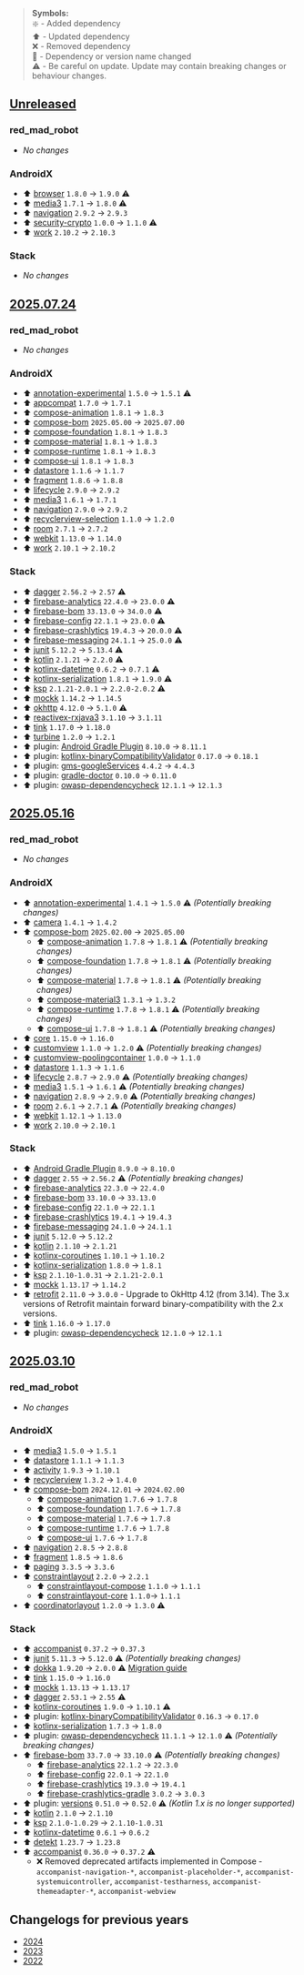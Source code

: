 > **Symbols:** \
> :sparkle: - Added dependency \
> :arrow_up: - Updated dependency \
> :x: - Removed dependency \
> :memo: - Dependency or version name changed \
> :warning: - Be careful on update. Update may contain breaking changes or behaviour changes.

## [Unreleased]

### red_mad_robot

- *No changes*

### AndroidX

- :arrow_up: [browser](https://developer.android.com/jetpack/androidx/releases/browser#1.9.0) `1.8.0` → `1.9.0` :warning:
- :arrow_up: [media3](https://developer.android.com/jetpack/androidx/releases/media3#1.8.0) `1.7.1` → `1.8.0` :warning:
- :arrow_up: [navigation](https://developer.android.com/jetpack/androidx/releases/navigation#2.9.3) `2.9.2` → `2.9.3`
- :arrow_up: [security-crypto](https://developer.android.com/jetpack/androidx/releases/security#security-crypto-1.1.0) `1.0.0` → `1.1.0` :warning:
- :arrow_up: [work](https://developer.android.com/jetpack/androidx/releases/work#2.10.3) `2.10.2` → `2.10.3`
### Stack

- *No changes*

## [2025.07.24]

### red_mad_robot

- *No changes*

### AndroidX

- :arrow_up: [annotation-experimental](https://developer.android.com/jetpack/androidx/releases/annotation#annotation-experimental-1.5.1) `1.5.0` → `1.5.1` :warning:
- :arrow_up: [appcompat](https://developer.android.com/jetpack/androidx/releases/appcompat#1.7.1) `1.7.0` → `1.7.1`
- :arrow_up: [compose-animation](https://developer.android.com/jetpack/androidx/releases/compose-animation#1.8.3) `1.8.1` → `1.8.3`
- :arrow_up: [compose-bom](https://developer.android.com/jetpack/androidx/releases/compose#2025.07.00) `2025.05.00` → `2025.07.00`
- :arrow_up: [compose-foundation](https://developer.android.com/jetpack/androidx/releases/compose-foundation#1.8.3) `1.8.1` → `1.8.3`
- :arrow_up: [compose-material](https://developer.android.com/jetpack/androidx/releases/compose-material#1.8.3) `1.8.1` → `1.8.3`
- :arrow_up: [compose-runtime](https://developer.android.com/jetpack/androidx/releases/compose-runtime#1.8.3) `1.8.1` → `1.8.3`
- :arrow_up: [compose-ui](https://developer.android.com/jetpack/androidx/releases/compose-ui#1.8.3) `1.8.1` → `1.8.3`
- :arrow_up: [datastore](https://developer.android.com/jetpack/androidx/releases/datastore#1.1.7) `1.1.6` → `1.1.7`
- :arrow_up: [fragment](https://developer.android.com/jetpack/androidx/releases/fragment#1.8.8) `1.8.6` → `1.8.8`
- :arrow_up: [lifecycle](https://developer.android.com/jetpack/androidx/releases/lifecycle#2.9.2) `2.9.0` → `2.9.2`
- :arrow_up: [media3](https://developer.android.com/jetpack/androidx/releases/media3#1.7.1) `1.6.1` → `1.7.1`
- :arrow_up: [navigation](https://developer.android.com/jetpack/androidx/releases/navigation#2.9.2) `2.9.0` → `2.9.2`
- :arrow_up: [recyclerview-selection](https://developer.android.com/jetpack/androidx/releases/recyclerview#recyclerview-selection-1.2.0) `1.1.0` → `1.2.0`
- :arrow_up: [room](https://developer.android.com/jetpack/androidx/releases/room#2.7.2) `2.7.1` → `2.7.2`
- :arrow_up: [webkit](https://developer.android.com/jetpack/androidx/releases/webkit#1.14.0) `1.13.0` → `1.14.0`
- :arrow_up: [work](https://developer.android.com/jetpack/androidx/releases/work#2.10.2) `2.10.1` → `2.10.2`

### Stack

- :arrow_up: [dagger](https://github.com/google/dagger/releases) `2.56.2` → `2.57` :warning:
- :arrow_up: [firebase-analytics](https://firebase.google.com/support/release-notes/android#analytics_v23.0.0) `22.4.0` → `23.0.0` :warning:
- :arrow_up: [firebase-bom](https://firebase.google.com/support/release-notes/android#bom_v34.0.0) `33.13.0` → `34.0.0` :warning:
- :arrow_up: [firebase-config](https://firebase.google.com/support/release-notes/android#config_v23.0.0) `22.1.1` → `23.0.0` :warning:
- :arrow_up: [firebase-crashlytics](https://firebase.google.com/support/release-notes/android#crashlytics_v20.0.0) `19.4.3` → `20.0.0` :warning:
- :arrow_up: [firebase-messaging](https://firebase.google.com/support/release-notes/android#messaging_v25.0.0) `24.1.1` → `25.0.0` :warning:
- :arrow_up: [junit](https://junit.org/junit5/docs/5.13.4/release-notes/) `5.12.2` → `5.13.4` :warning:
- :arrow_up: [kotlin](https://github.com/JetBrains/kotlin/releases/tag/v2.2.0) `2.1.21` → `2.2.0` :warning:
- :arrow_up: [kotlinx-datetime](https://github.com/Kotlin/kotlinx-datetime/releases/tag/v0.7.1) `0.6.2` → `0.7.1` :warning:
- :arrow_up: [kotlinx-serialization](https://github.com/Kotlin/kotlinx.serialization/releases/tag/v1.9.0) `1.8.1` → `1.9.0` :warning:
- :arrow_up: [ksp](https://github.com/google/ksp/releases/) `2.1.21-2.0.1` → `2.2.0-2.0.2` :warning:
- :arrow_up: [mockk](https://github.com/mockk/mockk/releases/tag/1.14.5) `1.14.2` → `1.14.5`
- :arrow_up: [okhttp](https://github.com/square/okhttp/blob/parent-5.1.0/CHANGELOG.md#version-510) `4.12.0` → `5.1.0` :warning:
- :arrow_up: [reactivex-rxjava3](https://github.com/ReactiveX/RxJava/releases/tag/v3.1.11) `3.1.10` → `3.1.11`
- :arrow_up: [tink](https://github.com/tink-crypto/tink-java/releases/tag/v1.18.0) `1.17.0` → `1.18.0`
- :arrow_up: [turbine](https://github.com/cashapp/turbine/releases/tag/1.2.1) `1.2.0` → `1.2.1`
- :arrow_up: plugin: [Android Gradle Plugin](https://developer.android.com/build/releases/gradle-plugin) `8.10.0` → `8.11.1`
- :arrow_up: plugin: [kotlinx-binaryCompatibilityValidator](https://github.com/Kotlin/binary-compatibility-validator/releases/) `0.17.0` → `0.18.1`
- :arrow_up: plugin: [gms-googleServices](https://firebase.google.com/support/release-notes/android#google-services_plugin_v4-4-3) `4.4.2` → `4.4.3`
- :arrow_up: plugin: [gradle-doctor](https://runningcode.github.io/gradle-doctor/changelog/) `0.10.0` → `0.11.0`
- :arrow_up: plugin: [owasp-dependencycheck](https://github.com/dependency-check/DependencyCheck/blob/main/CHANGELOG.md#version-1213-2025-06-10) `12.1.1` → `12.1.3`

## [2025.05.16]

### red_mad_robot

- *No changes*

### AndroidX

- :arrow_up: [annotation-experimental](https://developer.android.com/jetpack/androidx/releases/annotation#annotation-experimental-1.5.0) `1.4.1` → `1.5.0` :warning: *(Potentially breaking changes)*
- :arrow_up: [camera](https://developer.android.com/jetpack/androidx/releases/camera#1.4.2) `1.4.1` → `1.4.2`
- :arrow_up: [compose-bom](https://developer.android.com/jetpack/compose/bom/bom-mapping) `2025.02.00` → `2025.05.00`
  - :arrow_up: [compose-animation](https://developer.android.com/jetpack/androidx/releases/compose-animation#1.8.0) `1.7.8` → `1.8.1` :warning: *(Potentially breaking changes)*
  - :arrow_up: [compose-foundation](https://developer.android.com/jetpack/androidx/releases/compose-foundation#1.8.0) `1.7.8` → `1.8.1` :warning: *(Potentially breaking changes)*
  - :arrow_up: [compose-material](https://developer.android.com/jetpack/androidx/releases/compose-material#1.8.0) `1.7.8` → `1.8.1` :warning: *(Potentially breaking changes)*
  - :arrow_up: [compose-material3](https://developer.android.com/jetpack/androidx/releases/compose-material3#1.3.2) `1.3.1` → `1.3.2`
  - :arrow_up: [compose-runtime](https://developer.android.com/jetpack/androidx/releases/compose-runtime#1.8.0) `1.7.8` → `1.8.1` :warning: *(Potentially breaking changes)*
  - :arrow_up: [compose-ui](https://developer.android.com/jetpack/androidx/releases/compose-ui#1.8.0) `1.7.8` → `1.8.1` :warning: *(Potentially breaking changes)*
- :arrow_up: [core](https://developer.android.com/jetpack/androidx/releases/core#1.16.0) `1.15.0` → `1.16.0`
- :arrow_up: [customview](https://developer.android.com/jetpack/androidx/releases/customview#customview-1.2.0) `1.1.0` → `1.2.0` :warning: *(Potentially breaking changes)*
- :arrow_up: [customview-poolingcontainer](https://developer.android.com/jetpack/androidx/releases/customview#customview-poolingcontainer-1.1.0) `1.0.0` → `1.1.0`
- :arrow_up: [datastore](https://developer.android.com/jetpack/androidx/releases/datastore#1.1.6) `1.1.3` → `1.1.6`
- :arrow_up: [lifecycle](https://developer.android.com/jetpack/androidx/releases/lifecycle#2.9.0) `2.8.7` → `2.9.0` :warning: *(Potentially breaking changes)*
- :arrow_up: [media3](https://developer.android.com/jetpack/androidx/releases/media3#1.6.1) `1.5.1` → `1.6.1` :warning: *(Potentially breaking changes)*
- :arrow_up: [navigation](https://developer.android.com/jetpack/androidx/releases/navigation#2.9.0) `2.8.9` → `2.9.0` :warning: *(Potentially breaking changes)*
- :arrow_up: [room](https://developer.android.com/jetpack/androidx/releases/room#2.7.1) `2.6.1` → `2.7.1` :warning: *(Potentially breaking changes)*
- :arrow_up: [webkit](https://developer.android.com/jetpack/androidx/releases/webkit#1.13.0) `1.12.1` → `1.13.0`
- :arrow_up: [work](https://developer.android.com/jetpack/androidx/releases/work#2.10.1) `2.10.0` → `2.10.1`

### Stack

- :arrow_up: [Android Gradle Plugin](https://developer.android.com/build/releases/gradle-plugin) `8.9.0` → `8.10.0`
- :arrow_up: [dagger](https://github.com/google/dagger/releases/tag/dagger-2.56.2) `2.55` → `2.56.2` :warning: *(Potentially breaking changes)*
- :arrow_up: [firebase-analytics](https://firebase.google.com/support/release-notes/android#analytics_v22.4.0) `22.3.0` → `22.4.0`
- :arrow_up: [firebase-bom](https://firebase.google.com/support/release-notes/android#bom_v33.13.0) `33.10.0` → `33.13.0`
- :arrow_up: [firebase-config](https://firebase.google.com/support/release-notes/android#config_v22.1.1) `22.1.0` → `22.1.1`
- :arrow_up: [firebase-crashlytics](https://firebase.google.com/support/release-notes/android#crashlytics_v19.4.3) `19.4.1` → `19.4.3`
- :arrow_up: [firebase-messaging](https://firebase.google.com/support/release-notes/android#messaging_v24.1.1) `24.1.0` → `24.1.1`
- :arrow_up: [junit](https://junit.org/junit5/docs/5.12.2/release-notes/) `5.12.0` → `5.12.2`
- :arrow_up: [kotlin](https://github.com/JetBrains/kotlin/releases/tag/v2.1.21) `2.1.10` → `2.1.21`
- :arrow_up: [kotlinx-coroutines](https://github.com/Kotlin/kotlinx.coroutines/releases/tag/1.10.2) `1.10.1` → `1.10.2`
- :arrow_up: [kotlinx-serialization](https://github.com/Kotlin/kotlinx.serialization/releases/tag/v1.8.1) `1.8.0` → `1.8.1`
- :arrow_up: [ksp](https://github.com/google/ksp/releases/tag/2.1.21-2.0.1) `2.1.10-1.0.31` → `2.1.21-2.0.1`
- :arrow_up: [mockk](https://github.com/mockk/mockk/releases/tag/1.14.2) `1.13.17` → `1.14.2`
- :arrow_up: [retrofit](https://github.com/square/retrofit/releases/tag/2.11.0) `2.11.0` → `3.0.0` - Upgrade to OkHttp 4.12 (from 3.14). The 3.x versions of Retrofit maintain forward binary-compatibility with the 2.x versions.
- :arrow_up: [tink](https://github.com/tink-crypto/tink-java/releases/tag/v1.17.0) `1.16.0` → `1.17.0`
- :arrow_up: plugin: [owasp-dependencycheck](https://github.com/jeremylong/DependencyCheck/blob/main/CHANGELOG.md#version-1201-2025-01-19) `12.1.0` → `12.1.1`

## [2025.03.10]

### red_mad_robot

- *No changes*

### AndroidX

- :arrow_up: [media3](https://developer.android.com/jetpack/androidx/releases/media3#1.5.1) `1.5.0` → `1.5.1`
- :arrow_up: [datastore](https://developer.android.com/jetpack/androidx/releases/datastore#1.1.3) `1.1.1` → `1.1.3`
- :arrow_up: [activity](https://developer.android.com/jetpack/androidx/releases/activity#1.10.1) `1.9.3` → `1.10.1`
- :arrow_up: [recyclerview](https://developer.android.com/jetpack/androidx/releases/recyclerview#recyclerview-1.4.0) `1.3.2` → `1.4.0`
- :arrow_up: [compose-bom](https://developer.android.com/jetpack/compose/bom/bom-mapping) `2024.12.01` → `2024.02.00`
  - :arrow_up: [compose-animation](https://developer.android.com/jetpack/androidx/releases/compose-animation#1.7.8) `1.7.6` → `1.7.8`
  - :arrow_up: [compose-foundation](https://developer.android.com/jetpack/androidx/releases/compose-foundation#1.7.8) `1.7.6` → `1.7.8`
  - :arrow_up: [compose-material](https://developer.android.com/jetpack/androidx/releases/compose-material#1.7.8) `1.7.6` → `1.7.8`
  - :arrow_up: [compose-runtime](https://developer.android.com/jetpack/androidx/releases/compose-runtime#1.7.8) `1.7.6` → `1.7.8`
  - :arrow_up: [compose-ui](https://developer.android.com/jetpack/androidx/releases/compose-ui#1.7.8) `1.7.6` → `1.7.8`
- :arrow_up: [navigation](https://developer.android.com/jetpack/androidx/releases/navigation#2.8.8) `2.8.5` → `2.8.8`
- :arrow_up: [fragment](https://developer.android.com/jetpack/androidx/releases/fragment#1.8.6) `1.8.5` → `1.8.6`
- :arrow_up: [paging](https://developer.android.com/jetpack/androidx/releases/paging#3.3.6) `3.3.5` → `3.3.6`
- :arrow_up: [constraintlayout](https://developer.android.com/jetpack/androidx/releases/constraintlayout#constraintlayout-2.2.1) `2.2.0` → `2.2.1`
  - :arrow_up: [constraintlayout-compose](https://developer.android.com/jetpack/androidx/releases/constraintlayout#1.1.1) `1.1.0` → `1.1.1`
  - :arrow_up: [constraintlayout-core](https://developer.android.com/jetpack/androidx/releases/constraintlayout#1.1.1) `1.1.0`-> `1.1.1`
- :arrow_up: [coordinatorlayout](https://developer.android.com/jetpack/androidx/releases/coordinatorlayout#1.3.0) `1.2.0` → `1.3.0` :warning:

### Stack

- :arrow_up: [accompanist](https://github.com/google/accompanist/releases/tag/v0.37.3) `0.37.2` → `0.37.3`
- :arrow_up: [junit](https://junit.org/junit5/docs/5.12.0/release-notes/) `5.11.3` → `5.12.0` :warning: *(Potentially breaking changes)*
- :arrow_up: [dokka](https://github.com/Kotlin/dokka/releases/tag/v2.0.0) `1.9.20` → `2.0.0` :warning: [Migration guide](https://kotlinlang.org/docs/dokka-migration.html)
- :arrow_up: [tink](https://github.com/tink-crypto/tink-java/releases/tag/v1.16.0) `1.15.0` → `1.16.0`
- :arrow_up: [mockk](https://github.com/mockk/mockk/releases/tag/1.13.17) `1.13.13` → `1.13.17`
- :arrow_up: [dagger](https://github.com/google/dagger/releases/tag/dagger-2.55) `2.53.1` → `2.55` :warning:
- :arrow_up: [kotlinx-coroutines](https://github.com/Kotlin/kotlinx.coroutines/releases/tag/1.10.1) `1.9.0` → `1.10.1` :warning:
- :arrow_up: plugin: [kotlinx-binaryCompatibilityValidator](https://github.com/Kotlin/binary-compatibility-validator/releases/tag/0.17.0) `0.16.3` → `0.17.0`
- :arrow_up: [kotlinx-serialization](https://github.com/Kotlin/kotlinx.serialization/releases/tag/v1.8.0) `1.7.3` → `1.8.0`
- :arrow_up: plugin: [owasp-dependencycheck](https://github.com/dependency-check/DependencyCheck/blob/main/CHANGELOG.md#version-1210-2025-02-16) `11.1.1` → `12.1.0` :warning: *(Potentially breaking changes)*
- :arrow_up: [firebase-bom](https://firebase.google.com/support/release-notes/android#bom_v33-10-0) `33.7.0` → `33.10.0` :warning: *(Potentially breaking changes)*
  - :arrow_up: [firebase-analytics](https://firebase.google.com/support/release-notes/android#analytics_v22-3-0) `22.1.2` → `22.3.0`
  - :arrow_up: [firebase-config](https://firebase.google.com/support/release-notes/android#remote-config_v22-1-0) `22.0.1` → `22.1.0`
  - :arrow_up: [firebase-crashlytics](https://firebase.google.com/support/release-notes/android#crashlytics_v19-4-1) `19.3.0` → `19.4.1`
  - :arrow_up: [firebase-crashlytics-gradle](https://firebase.google.com/support/release-notes/android#crashlytics_gradle_plugin_v3-0-3) `3.0.2` → `3.0.3`
- :arrow_up: plugin: [versions](https://github.com/ben-manes/gradle-versions-plugin/releases/tag/v0.52.0) `0.51.0` → `0.52.0` :warning: *(Kotlin 1.x is no longer supported)*
- :arrow_up: [kotlin](https://github.com/JetBrains/kotlin/releases/tag/v2.1.10) `2.1.0` → `2.1.10`
- :arrow_up: [ksp](https://github.com/google/ksp/releases/tag/2.1.10-1.0.31) `2.1.0-1.0.29` → `2.1.10-1.0.31`
- :arrow_up: [kotlinx-datetime](https://github.com/Kotlin/kotlinx-datetime/releases/tag/v0.6.2) `0.6.1` → `0.6.2`
- :arrow_up: [detekt](https://github.com/detekt/detekt/releases/tag/v1.23.8) `1.23.7` → `1.23.8`
- :arrow_up: [accompanist](https://github.com/google/accompanist/releases/tag/v0.37.2) `0.36.0` → `0.37.2` :warning:
  - :x: Removed deprecated artifacts implemented in Compose - `accompanist-navigation-*`, `accompanist-placeholder-*`, `accompanist-systemuicontroller`, `accompanist-testharness`, `accompanist-themeadapter-*`, `accompanist-webview`

## Changelogs for previous years

- [2024](CHANGELOG-2024.md)
- [2023](CHANGELOG-2023.md)
- [2022](CHANGELOG-2022.md)

[unreleased]: https://github.com/RedMadRobot/gradle-version-catalogs/compare/2025.07.24...main
[2025.07.24]: https://github.com/RedMadRobot/gradle-version-catalogs/compare/2025.05.16...2025.07.24
[2025.05.16]: https://github.com/RedMadRobot/gradle-version-catalogs/compare/2025.03.10...2025.05.16
[2025.03.10]: https://github.com/RedMadRobot/gradle-version-catalogs/compare/2024.12.12...2025.03.10
